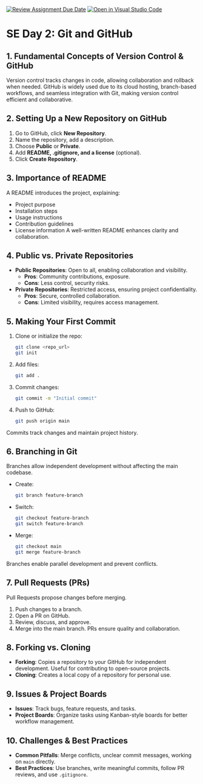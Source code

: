 [![Review Assignment Due Date](https://classroom.github.com/assets/deadline-readme-button-22041afd0340ce965d47ae6ef1cefeee28c7c493a6346c4f15d667ab976d596c.svg)](https://classroom.github.com/a/8wgCKhpZ)
[![Open in Visual Studio Code](https://classroom.github.com/assets/open-in-vscode-2e0aaae1b6195c2367325f4f02e2d04e9abb55f0b24a779b69b11b9e10269abc.svg)](https://classroom.github.com/online_ide?assignment_repo_id=18653593&assignment_repo_type=AssignmentRepo)

# SE Day 2: Git and GitHub

## 1. Fundamental Concepts of Version Control & GitHub
Version control tracks changes in code, allowing collaboration and rollback when needed. GitHub is widely used due to its cloud hosting, branch-based workflows, and seamless integration with Git, making version control efficient and collaborative.

## 2. Setting Up a New Repository on GitHub
1. Go to GitHub, click **New Repository**.
2. Name the repository, add a description.
3. Choose **Public** or **Private**.
4. Add **README, .gitignore, and a license** (optional).
5. Click **Create Repository**.

## 3. Importance of README
A README introduces the project, explaining:
- Project purpose
- Installation steps
- Usage instructions
- Contribution guidelines
- License information
A well-written README enhances clarity and collaboration.

## 4. Public vs. Private Repositories
- **Public Repositories**: Open to all, enabling collaboration and visibility.
  - **Pros**: Community contributions, exposure.
  - **Cons**: Less control, security risks.
- **Private Repositories**: Restricted access, ensuring project confidentiality.
  - **Pros**: Secure, controlled collaboration.
  - **Cons**: Limited visibility, requires access management.

## 5. Making Your First Commit
1. Clone or initialize the repo:
   ```sh
   git clone <repo_url>
   git init
   ```
2. Add files:
   ```sh
   git add .
   ```
3. Commit changes:
   ```sh
   git commit -m "Initial commit"
   ```
4. Push to GitHub:
   ```sh
   git push origin main
   ```
Commits track changes and maintain project history.

## 6. Branching in Git
Branches allow independent development without affecting the main codebase.
- Create:
  ```sh
  git branch feature-branch
  ```
- Switch:
  ```sh
  git checkout feature-branch
  git switch feature-branch
  ```
- Merge:
  ```sh
  git checkout main
  git merge feature-branch
  ```
Branches enable parallel development and prevent conflicts.

## 7. Pull Requests (PRs)
Pull Requests propose changes before merging.
1. Push changes to a branch.
2. Open a PR on GitHub.
3. Review, discuss, and approve.
4. Merge into the main branch.
PRs ensure quality and collaboration.

## 8. Forking vs. Cloning
- **Forking**: Copies a repository to your GitHub for independent development. Useful for contributing to open-source projects.
- **Cloning**: Creates a local copy of a repository for personal use.

## 9. Issues & Project Boards
- **Issues**: Track bugs, feature requests, and tasks.
- **Project Boards**: Organize tasks using Kanban-style boards for better workflow management.

## 10. Challenges & Best Practices
- **Common Pitfalls**: Merge conflicts, unclear commit messages, working on `main` directly.
- **Best Practices**: Use branches, write meaningful commits, follow PR reviews, and use `.gitignore`.

